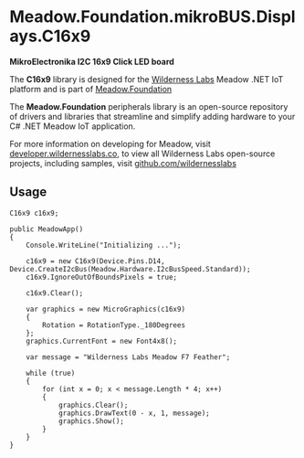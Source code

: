 # Meadow.Foundation.mikroBUS.Displays.C16x9

**MikroElectronika I2C 16x9 Click LED board**

The **C16x9** library is designed for the [Wilderness Labs](www.wildernesslabs.co) Meadow .NET IoT platform and is part of [Meadow.Foundation](https://developer.wildernesslabs.co/Meadow/Meadow.Foundation/)

The **Meadow.Foundation** peripherals library is an open-source repository of drivers and libraries that streamline and simplify adding hardware to your C# .NET Meadow IoT application.

For more information on developing for Meadow, visit [developer.wildernesslabs.co](http://developer.wildernesslabs.co/), to view all Wilderness Labs open-source projects, including samples, visit [github.com/wildernesslabs](https://github.com/wildernesslabs/)

## Usage

```
C16x9 c16x9;

public MeadowApp()
{
    Console.WriteLine("Initializing ...");

    c16x9 = new C16x9(Device.Pins.D14, Device.CreateI2cBus(Meadow.Hardware.I2cBusSpeed.Standard));
    c16x9.IgnoreOutOfBoundsPixels = true;

    c16x9.Clear();

    var graphics = new MicroGraphics(c16x9)
    {
        Rotation = RotationType._180Degrees
    };
    graphics.CurrentFont = new Font4x8();

    var message = "Wilderness Labs Meadow F7 Feather";

    while (true)
    {
        for (int x = 0; x < message.Length * 4; x++)
        {
            graphics.Clear();
            graphics.DrawText(0 - x, 1, message);
            graphics.Show();
        }
    }
}

```
